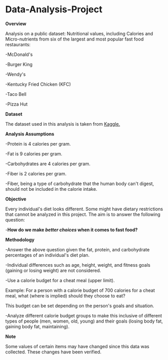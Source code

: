 # Data-Analysis-Project
**Overview**

Analysis on a public dataset: Nutritional values, including Calories and Micro-nutrients from six of the largest and most popular fast food restaurants:

-McDonald's

-Burger King

-Wendy's

-Kentucky Fried Chicken (KFC)

-Taco Bell

-Pizza Hut

		

**Dataset**

The dataset used in this analysis is taken from [Kaggle.](https://www.kaggle.com/datasets/joebeachcapital/fast-food/data)



**Analysis Assumptions**

-Protein is 4 calories per gram.

-Fat is 9 calories per gram.

-Carbohydrates are 4 calories per gram.

-Fiber is 2 calories per gram.

-Fiber, being a type of carbohydrate that the human body can't digest, should not be included in the calorie intake.



**Objective**

Every individual's diet looks different. Some might have dietary restrictions that cannot be analyzed in this project. The aim is to answer the following question:

-**How do we make _better choices_ when it comes to fast food?**



**Methodology**

-Answer the above question given the fat, protein, and carbohydrate percentages of an individual's diet plan.

-Individual differences such as age, height, weight, and fitness goals (gaining or losing weight) are not considered.

-Use a calorie budget for a cheat meal (upper limit).

Example: For a person with a calorie budget of 700 calories for a cheat meal, what (where is implied) should they choose to eat?

This budget can be set depending on the person's goals and situation.

-Analyze different calorie budget groups to make this inclusive of different types of people (men, women, old, young) and their goals (losing body fat, gaining body fat, maintaining).



**Note**

Some values of certain items may have changed since this data was collected. These changes have been verified.
